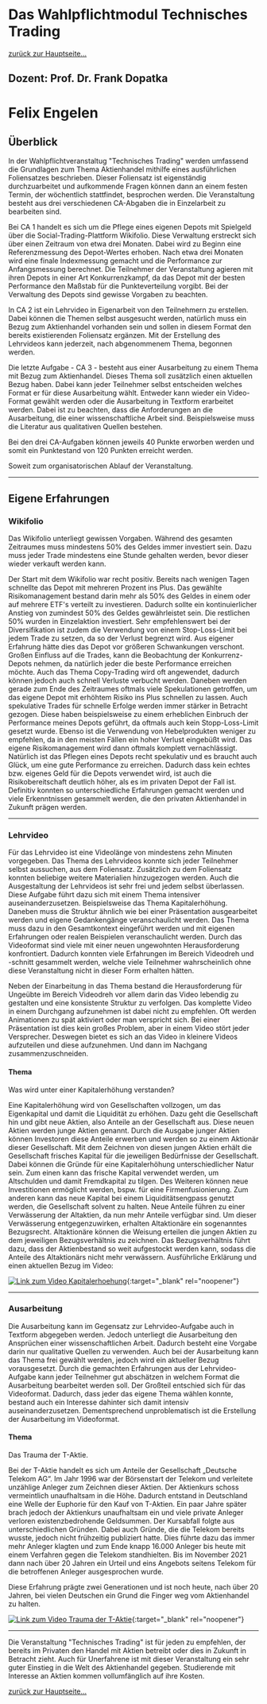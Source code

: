 Das Wahlpflichtmodul Technisches Trading
========================================

[zurück zur Hauptseite...](https://informatik-mannheim.github.io/iExpo-Winter-2021/)

Dozent: Prof. Dr. Frank Dopatka
-------------------------------

# Felix Engelen

## Überblick

In der Wahlpflichtveranstaltug "Technisches Trading" werden umfassend die Grundlagen zum Thema Aktienhandel mithilfe eines ausführlichen Foliensatzes beschrieben. Dieser Foliensatz ist eigenständig durchzuarbeitet und aufkommende Fragen können dann an einem festen Termin, der  wöchentlich stattfindet, besprochen werden. Die Veranstaltung besteht aus drei verschiedenen CA-Abgaben die in Einzelarbeit zu bearbeiten sind. 

Bei CA 1 handelt es sich um die Pflege eines eigenen Depots mit Spielgeld über die Social-Trading-Plattform Wikifolio. Diese Verwaltung erstreckt sich über einen Zeitraum von etwa drei Monaten. Dabei wird zu Beginn eine Referenzmessung des Depot-Wertes erhoben. Nach etwa drei Monaten wird eine finale Indexmessung gemacht und die Performance zur Anfangsmessung berechnet. Die Teilnehmer der Veranstaltung agieren mit ihren Depots in einer Art Konkurrenzkampf, da das Depot mit der besten Performance den Maßstab für die Punkteverteilung vorgibt. Bei der Verwaltung des Depots sind gewisse Vorgaben zu beachten.

In CA 2 ist ein Lehrvideo in Eigenarbeit von den Teilnehmern zu erstellen. Dabei können die Themen selbst ausgesucht werden, natürlich muss ein Bezug zum Aktienhandel vorhanden sein und sollen in diesem Format den bereits existierenden Foliensatz ergänzen. Mit der Erstellung des Lehrvideos kann jederzeit, nach abgenommenem Thema, begonnen werden. 

Die letzte Aufgabe - CA 3 - besteht aus einer Ausarbeitung zu einem Thema mit Bezug zum Aktienhandel. Dieses Thema soll zusätzlich einen aktuellen Bezug haben. Dabei kann jeder Teilnehmer selbst entscheiden welches Format er für diese Ausarbeitung wählt. Entweder kann wieder ein Video-Format gewählt werden oder die Ausarbeitung in Textform erarbeitet werden. Dabei ist zu beachten, dass die Anforderungen an die Ausarbeitung, die einer wissenschaftliche Arbeit sind. Beispielsweise muss die Literatur aus qualitativen Quellen bestehen. 

Bei den drei CA-Aufgaben können jeweils 40 Punkte erworben werden und somit ein Punktestand von 120 Punkten erreicht werden. 

Soweit zum organisatorischen Ablauf der Veranstaltung.

***

## Eigene Erfahrungen

### Wikifolio

Das Wikifolio unterliegt gewissen Vorgaben. Während des gesamten Zeitraumes muss mindestens 50% des Geldes immer investiert sein. Dazu muss jeder Trade mindestens eine Stunde gehalten werden, bevor dieser wieder verkauft werden kann.

Der Start mit dem Wikifolio war recht positiv. Bereits nach wenigen Tagen schnellte das Depot mit mehreren Prozent ins Plus. Das gewählte Risikomanagement bestand darin mehr als 50% des Geldes in einem oder auf mehrere ETF's verteilt zu investieren. Dadurch sollte ein kontinuierlicher Anstieg von zumindest 50% des Geldes gewährleistet sein. Die restlichen 50% wurden in Einzelaktion investiert. Sehr empfehlenswert bei der Diversifikation ist zudem die Verwendung von einem Stop-Loss-Limit bei jedem Trade zu setzen, da so der Verlust begrenzt wird. Aus eigener Erfahrung hätte dies das Depot vor größeren Schwankungen verschont. Großen Einfluss auf die Trades, kann die Beobachtung der Konkurrenz-Depots nehmen, da natürlich jeder die beste Performance erreichen möchte. Auch das Thema Copy-Trading wird oft angewendet, dadurch können jedoch auch schnell Verluste verbucht werden. Daneben werden gerade zum Ende des Zeitraumes oftmals viele Spekulationen getroffen, um das eigene Depot mit erhöhtem Risiko ins Plus schnellen zu lassen. Auch spekulative Trades für schnelle Erfolge werden immer stärker in Betracht gezogen. Diese haben beispielsweise zu einem erheblichen Einbruch der Performance meines Depots geführt, da oftmals auch kein Stopp-Loss-Limit gesetzt wurde. Ebenso ist die Verwendung von Hebelprodukten weniger zu empfehlen, da in den meisten Fällen ein hoher Verlust eingebüßt wird. Das eigene Risikomanagement wird dann oftmals komplett vernachlässigt. Natürlich ist das Pflegen eines Depots recht spekulativ und es braucht auch Glück, um eine gute Performance zu erreichen. Dadurch dass kein echtes bzw. eigenes Geld für die Depots verwendet wird, ist auch die Risikobereitschaft deutlich höher, als es im privaten Depot der Fall ist. Definitiv konnten so unterschiedliche Erfahrungen gemacht werden und viele Erkenntnissen gesammelt werden, die den privaten Aktienhandel in Zukunft prägen werden. 

***

### Lehrvideo

Für das Lehrvideo ist eine Videolänge von mindestens zehn Minuten vorgegeben. Das Thema des Lehrvideos konnte sich jeder Teilnehmer selbst aussuchen, aus dem Foliensatz. Zusätzlich zu dem Foliensatz konnten beliebige weitere Materialien hinzugezogen werden. Auch die Ausgestaltung der Lehrvideos ist sehr frei und jedem selbst überlassen. Diese Aufgabe führt dazu sich mit einem Thema intensiver auseinanderzusetzen. Beispielsweise das Thema Kapitalerhöhung. Daneben muss die Struktur ähnlich wie bei einer Präsentation ausgearbeitet werden und eigene Gedankengänge veranschaulicht werden. Das Thema muss dazu in den Gesamtkontext eingeführt werden und mit eigenen Erfahrungen oder realen Beispielen veranschaulicht werden. Durch das Videoformat sind viele mit einer neuen ungewohnten Herausforderung konfrontiert. Dadurch konnten viele Erfahrungen im Bereich Videodreh und -schnitt gesammelt werden, welche viele Teilnehmer wahrscheinlich ohne diese Veranstaltung nicht in dieser Form erhalten hätten. 

Neben der Einarbeitung in das Thema bestand die Herausforderung für Ungeübte im Bereich Videodreh vor allem darin das Video lebendig zu gestalten und eine konsistente Struktur zu verfolgen. Das komplette Video in einem Durchgang aufzunehmen ist dabei nicht zu empfehlen. Oft werden Animationen zu spät aktiviert oder man verspricht sich. Bei einer Präsentation ist dies kein großes Problem, aber in einem Video stört jeder Versprecher. Deswegen bietet es sich an das Video in kleinere Videos aufzuteilen und diese aufzunehmen. Und dann im Nachgang zusammenzuschneiden. 

#### Thema

Was wird unter einer Kapitalerhöhung verstanden?

Eine Kapitalerhöhung wird von Gesellschaften vollzogen, um das Eigenkapital und damit die Liquidität zu erhöhen. Dazu geht die Gesellschaft hin und gibt neue Aktien, also Anteile an der Gesellschaft aus. Diese neuen Aktien werden junge Aktien genannt. Durch die Ausgabe junger Aktien können Investoren diese Anteile erwerben und werden so zu einem Aktionär dieser Gesellschaft. Mit dem Zeichnen von diesen jungen Aktien erhält die Gesellschaft frisches Kapital für die jeweiligen Bedürfnisse der Gesellschaft. Dabei können die Gründe für eine Kapitalerhöhung unterschiedlicher Natur sein. Zum einen kann das frische Kapital verwendet werden, um Altschulden und damit Fremdkapital zu tilgen. Des Weiteren können neue Investitionen ermöglicht werden, bspw. für eine Firmenfusionierung. Zum anderen kann das neue Kapital bei einem Liquiditätsengpass genutzt werden, die Gesellschaft solvent zu halten. Neue Anteile führen zu einer Verwässerung der Altaktien, da nun mehr Anteile verfügbar sind. Um dieser Verwässerung entgegenzuwirken, erhalten Altaktionäre ein sogenanntes Bezugsrecht. Altaktionäre können die Weisung erteilen die jungen Aktien zu dem jeweiligen Bezugsverhältnis zu zeichnen. Das Bezugsverhältnis führt dazu, dass der Aktienbestand so weit aufgestockt werden kann, sodass die Anteile des Altaktionärs nicht mehr verwässern. Ausführliche Erklärung und einen aktuellen Bezug im Video:

[![Link zum Video Kapitalerhoehung](Kapitalerhoehung-Titelbild.jpeg)](https://www.youtube.com/watch?v=3I45N-WPFN4){:target="_blank" rel="noopener"}

***

### Ausarbeitung

Die Ausarbeitung kann im Gegensatz zur Lehrvideo-Aufgabe auch in Textform abgegeben werden. Jedoch unterliegt die Ausarbeitung den Ansprüchen einer wissenschaftlichen Arbeit. Dadurch besteht eine Vorgabe darin nur qualitative Quellen zu verwenden. Auch bei der Ausarbeitung kann das Thema frei gewählt werden, jedoch wird ein aktueller Bezug vorausgesetzt. Durch die gemachten Erfahrungen aus der Lehrvideo-Aufgabe kann jeder Teilnehmer gut abschätzen in welchem Format die Ausarbeitung bearbeitet werden soll. Der Großteil entschied sich für das Videoformat. Dadurch, dass jeder das eigene Thema wählen konnte, bestand auch ein Interesse dahinter sich damit intensiv auseinanderzusetzen. Dementsprechend unproblematisch ist die Erstellung der Ausarbeitung im Videoformat. 

#### Thema

Das Trauma der T-Aktie.

Bei der T-Aktie handelt es sich um Anteile der Gesellschaft „Deutsche Telekom AG“. Im Jahr 1996 war der Börsenstart der Telekom und verleitete unzählige Anleger zum Zeichnen dieser Aktien. Der Aktienkurs schoss vermeintlich unaufhaltsam in die Höhe. Dadurch entstand in Deutschland eine Welle der Euphorie für den Kauf von T-Aktien.  Ein paar Jahre später brach jedoch der Aktienkurs unaufhaltsam ein und viele private Anleger verloren existenzbedrohende Geldsummen. Der Kursabfall folgte aus unterschiedlichen Gründen. Dabei auch Gründe, die die Telekom bereits wusste, jedoch nicht frühzeitig publiziert hatte. Dies führte dazu das immer mehr Anleger klagten und zum Ende knapp 16.000 Anleger bis heute mit einem Verfahren gegen die Telekom standhielten. Bis im November 2021 dann nach über 20 Jahren ein Urteil und eins Angebots seitens Telekom für die betroffenen Anleger ausgesprochen wurde. 

Diese Erfahrung prägte zwei Generationen und ist noch heute, nach über 20 Jahren, bei vielen Deutschen ein Grund die Finger weg vom Aktienhandel zu halten. 

[![Link zum Video Trauma der T-Aktie](T-Aktie-Titelbild.jpeg)](https://www.youtube.com/watch?v=IM1drQbw_10){:target="_blank" rel="noopener"}

***

Die Veranstaltung "Technisches Trading" ist für jeden zu empfehlen, der bereits im Privaten den Handel mit Aktien betreibt oder dies in Zukunft in Betracht zieht. Auch für Unerfahrene ist mit dieser Veranstaltung ein sehr guter Einstieg in die Welt des Aktienhandel gegeben. Studierende mit Interesse an Aktien kommen vollumfänglich auf ihre Kosten.

[zurück zur Hauptseite...](https://informatik-mannheim.github.io/iExpo-Winter-2021/)